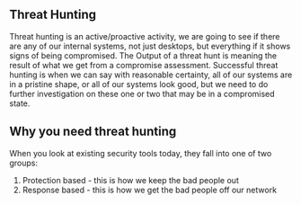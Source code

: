 ## Threat Hunting
Threat hunting is an active/proactive activity, we are going to see if there are any of our internal systems, not just desktops, but everything if it shows signs of being compromised. The Output of a threat hunt is meaning the result of what we get from a compromise assessment. Successful threat hunting is when we can say with reasonable certainty, all of our systems are in a pristine shape, or all of our systems look good, but we need to do further investigation on these one or two that may be in a compromised state.

## Why you need threat hunting
When you look at existing security tools today, they fall into one of two groups:
1. Protection based - this is how we keep the bad people out
2. Response based - this is how we get the bad people off our network